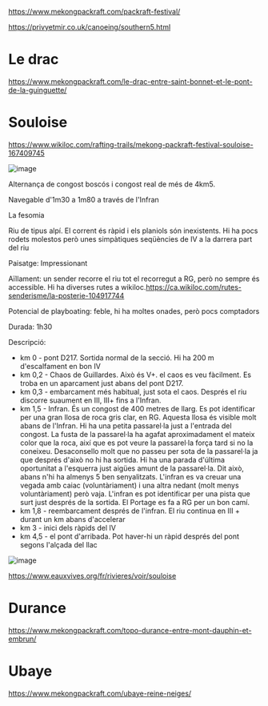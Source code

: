 https://www.mekongpackraft.com/packraft-festival/

https://privyetmir.co.uk/canoeing/southern5.html

# Le drac

https://www.mekongpackraft.com/le-drac-entre-saint-bonnet-et-le-pont-de-la-guinguette/

# Souloise

https://www.wikiloc.com/rafting-trails/mekong-packraft-festival-souloise-167409745

![image](https://github.com/acacha/worlds/assets/4015406/9af3cbca-7bde-42b6-a362-f39906fece32)


Alternança de congost boscós i congost real de més de 4km5.

Navegable d'1m30 a 1m80 a través de l'Infran

La fesomia

Riu de tipus alpí. El corrent és ràpid i els planiols són inexistents. Hi ha pocs rodets molestos però unes simpàtiques seqüències de IV a la darrera part del riu

Paisatge: Impressionant

Aïllament: un sender recorre el riu tot el recorregut a RG, però no sempre és accessible. Hi ha diverses rutes a wikiloc.https://ca.wikiloc.com/rutes-senderisme/la-posterie-104917744

Potencial de playboating: feble, hi ha moltes onades, però pocs comptadors

Durada: 1h30

Descripció:
- km 0 - pont D217. Sortida normal de la secció. Hi ha 200 m d'escalfament en bon IV
- km 0,2 - Chaos de Guillardes. Això és V+. el caos es veu fàcilment. Es troba en un aparcament just abans del pont D217.
- km 0,3 - embarcament més habitual, just sota el caos. Després el riu discorre suaument en III, III+ fins a l'Infran.
- km 1,5 - Infran. És un congost de 400 metres de llarg. Es pot identificar per una gran llosa de roca gris clar, en RG. Aquesta llosa és visible molt abans de l'Infran. Hi ha una petita passarel·la just a l'entrada del congost. La fusta de la passarel·la ha agafat aproximadament el mateix color que la roca, així que es pot veure la passarel·la força tard si no la coneixeu. Desaconsello molt que no passeu per sota de la passarel·la ja que després d'això no hi ha sortida. Hi ha una parada d'última oportunitat a l'esquerra just aigües amunt de la passarel·la. Dit això, abans n'hi ha almenys 5 ben senyalitzats. L'infran es va creuar una vegada amb caiac (voluntàriament) i una altra nedant (molt menys voluntàriament) però vaja.
L'infran es pot identificar per una pista que surt just després de la sortida. El Portage es fa a RG per un bon camí.
- km 1,8 - reembarcament després de l'infran. El riu continua en III + durant un km abans d'accelerar
- km 3 - inici dels ràpids del IV
- km 4,5 - el pont d'arribada. Pot haver-hi un ràpid després del pont segons l'alçada del llac

![image](https://github.com/acacha/worlds/assets/4015406/2cd90071-d14f-49c8-a7dc-3c0ca3403f83)


https://www.eauxvives.org/fr/rivieres/voir/souloise

# Durance

https://www.mekongpackraft.com/topo-durance-entre-mont-dauphin-et-embrun/

# Ubaye

https://www.mekongpackraft.com/ubaye-reine-neiges/
